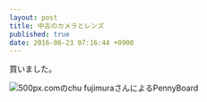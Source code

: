 ```yaml
---
layout: post
title: 中古のカメラとレンズ
published: true
date: 2016-06-23 07:16:44 +0900
---
```


買いました。

<div class='pixels-photo'>
<p>
<img src='https://drscdn.500px.org/photo/159789923/m%3D900/4fbf10399ef232cb244fbe9a6c5d3d77' alt='500px.comのchu fujimuraさんによるPennyBoard'>
</p>
<a href='https://500px.com/photo/159789923/pennyboard-by-chu-fujimura' alt='500px.comのchu fujimuraさんによるPennyBoard'></a>
</div>
<script type='text/javascript' src='https://500px.com/embed.js'></script>
